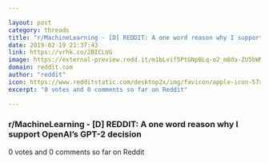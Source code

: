 ```yaml
---

layout: post
category: threads
title: "r/MachineLearning - [D] REDDIT: A one word reason why I support OpenAI’s GPT-2 decision"
date: 2019-02-19 21:37:43
link: https://vrhk.co/2BICLUG
image: https://external-preview.redd.it/m1bLvif5PtGNpBLq-o2_m8da-ZU5bWMdzmBg6t3zocg.jpg?auto=webp&s=e49b42ff219879cd6aea85a87f5aedaa27416e07
domain: reddit.com
author: "reddit"
icon: https://www.redditstatic.com/desktop2x/img/favicon/apple-icon-57x57.png
excerpt: "0 votes and 0 comments so far on Reddit"

---
```


### r/MachineLearning - [D] REDDIT: A one word reason why I support OpenAI’s GPT-2 decision

0 votes and 0 comments so far on Reddit